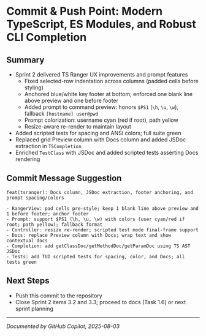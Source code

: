 <!--
SPDX-License-Identifier: AGPL-3.0-only + AI-GPL-Addendum
Copyright (c) 2025 The Web4Articles Authors
Copyleft: See AGPLv3 (./LICENSE) and AI-GPL Addendum (./AI-GPL.md)
Backlinks: /LICENSE , /AI-GPL.md
Use of `scrum.pmo` roles/process docs with AI is subject to AI-GPL copyleft unless dual-licensed.
-->

# Commit & Push Point: Modern TypeScript, ES Modules, and Robust CLI Completion

## Summary
- Sprint 2 delivered TS Ranger UX improvements and prompt features
  - Fixed selected-row indentation across columns (padded cells before styling)
  - Anchored blue/white key footer at bottom; enforced one blank line above preview and one before footer
  - Added prompt to command preview: honors `$PS1` (`\h`, `\u`, `\w`), fallback `[hostname] user@pwd`
  - Prompt colorization: username cyan (red if root), path yellow
  - Resize-aware re-render to maintain layout
- Added scripted tests for spacing and ANSI colors; full suite green
- Replaced grid Preview column with Docs column and added JSDoc extraction in `TSCompletion`
- Enriched `TestClass` with JSDoc and added scripted tests asserting Docs rendering

## Commit Message Suggestion
```
feat(tsranger): Docs column, JSDoc extraction, footer anchoring, and prompt spacing/colors

- RangerView: pad cells pre-style; keep 1 blank line above preview and 1 before footer; anchor footer
- Prompt: support $PS1 (\h, \u, \w) with colors (user cyan/red if root; path yellow); fallback format
- Controller: resize re-render; scripted test mode final-frame support
- Docs: replace Preview column with Docs; wrap text and show contextual docs
- Completion: add getClassDoc/getMethodDoc/getParamDoc using TS AST JSDoc
- Tests: add TUI scripted tests for spacing, color, and Docs; all tests green
```

## Next Steps
- Push this commit to the repository
- Close Sprint 2 items 3.2 and 3.3; proceed to docs (Task 1.6) or next sprint planning

---

*Documented by GitHub Copilot, 2025-08-03*
